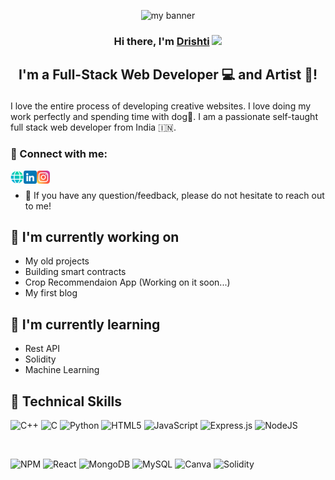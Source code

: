 <p align="center">

<img src="https://user-images.githubusercontent.com/67326784/194755240-e76ed6e3-af0e-46af-a5c6-9f31739b2eed.png" alt="my banner">

</p>

<h3 align="center">

Hi there, I'm <a href="https://www.yushi.dev/" target="_blank" rel="noreferrer">Drishti</a> <img src="https://github.com/TheDudeThatCode/TheDudeThatCode/blob/master/Assets/Hi.gif" width="29px">

</h3>

<h2 align="center">

I'm a Full-Stack Web Developer 💻 and Artist 🎨!

</h2> 

I love the entire process of developing creative websites. I love doing my work perfectly and spending time with dog🐶. I am a passionate self-taught full stack web developer from India 🇮🇳. 

### 🤝 Connect with me:
<a href="https://dri-portfolio.web.app/"><img align="left" src="images/web.png" alt="Drishti | Website" width="21px"/></a>
<a href="https://www.linkedin.com/in/webdrishti/"><img align="left" src="images/linkedin.png" alt="Drishti | LinkedIn" width="21px"/></a>
<a href="https://www.instagram.com/drishti.js/"><img align="left" src="images/instagram.png" alt="Drishti | Instagram" width="21px"/></a>
</br>

- 💬 If you have any question/feedback, please do not hesitate to reach out to me!

## 🔭 I'm currently working on
- My old projects
- Building smart contracts
- Crop Recommendaion App (Working on it soon...)
- My first blog


## 🌱 I'm currently learning
- Rest API
- Solidity
- Machine Learning 

## 💼 Technical Skills

![C++](https://img.shields.io/badge/c++-%2300599C.svg?style=for-the-badge&logo=c%2B%2B&logoColor=white)
![C](https://img.shields.io/badge/c-%2300599C.svg?style=for-the-badge&logo=c&logoColor=white)
![Python](https://img.shields.io/badge/python-3670A0?style=for-the-badge&logo=python&logoColor=ffdd54)
![HTML5](https://img.shields.io/badge/html5-%23E34F26.svg?style=for-the-badge&logo=html5&logoColor=white)
![JavaScript](https://img.shields.io/badge/javascript-%23323330.svg?style=for-the-badge&logo=javascript&logoColor=%23F7DF1E)
![Express.js](https://img.shields.io/badge/express.js-%23404d59.svg?style=for-the-badge&logo=express&logoColor=%2361DAFB)
![NodeJS](https://img.shields.io/badge/node.js-6DA55F?style=for-the-badge&logo=node.js&logoColor=white)

</br>

![NPM](https://img.shields.io/badge/NPM-%23000000.svg?style=for-the-badge&logo=npm&logoColor=white)
![React](https://img.shields.io/badge/react-%2320232a.svg?style=for-the-badge&logo=react&logoColor=%2361DAFB)
![MongoDB](https://img.shields.io/badge/MongoDB-%234ea94b.svg?style=for-the-badge&logo=mongodb&logoColor=white)
![MySQL](https://img.shields.io/badge/mysql-%2300f.svg?style=for-the-badge&logo=mysql&logoColor=white)
![Canva](https://img.shields.io/badge/Canva-%2300C4CC.svg?style=for-the-badge&logo=Canva&logoColor=white)
![Solidity](https://img.shields.io/badge/Solidity-%23363636.svg?style=for-the-badge&logo=solidity&logoColor=white)
